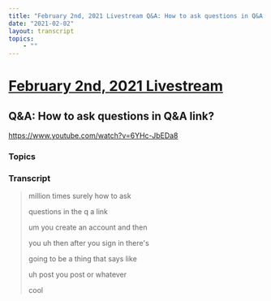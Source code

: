 ```yaml
---
title: "February 2nd, 2021 Livestream Q&A: How to ask questions in Q&A link?"
date: "2021-02-02"
layout: transcript
topics:
    - ""
---
```

# [February 2nd, 2021 Livestream](../2021-02-02.md)
## Q&A: How to ask questions in Q&A link?
https://www.youtube.com/watch?v=6YHc-JbEDa8

### Topics


### Transcript

> million times surely how to ask
>
> questions in the q a link
>
> um you create an account and then
>
> you uh then after you sign in there's
>
> going to be a thing that says like
>
> uh post you post or whatever
>
> cool
